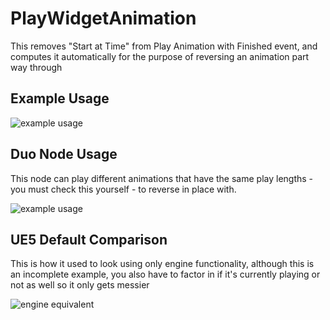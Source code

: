 # PlayWidgetAnimation
This removes "Start at Time" from Play Animation with Finished event, and computes it automatically for the purpose of reversing an animation part way through

## Example Usage

![example usage](https://github.com/Vaei/PlayWidgetAnimation/blob/examples/Example1.png)

## Duo Node Usage

This node can play different animations that have the same play lengths - you must check this yourself - to reverse in place with.

![example usage](https://github.com/Vaei/PlayWidgetAnimation/blob/examples/ExampleDuo0.png)

## UE5 Default Comparison

This is how it used to look using only engine functionality, although this is an incomplete example, you also have to factor in if it's currently playing or not as well so it only gets messier

![engine equivalent](https://github.com/Vaei/PlayWidgetAnimation/blob/examples/Example0.png)
